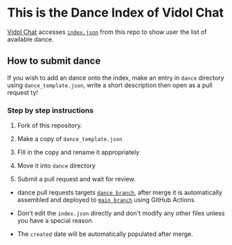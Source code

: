# This is the Dance Index of Vidol Chat

[Vidol Chat](https://github.com/v-idol/vidol.chat) accesses [`index.json`](https://github.com/v-idol/vidol-chat-dance/blob/main/index.json) from this repo to show user the list of available dance.

## How to submit dance

If you wish to add an dance onto the index, make an entry in `dance` directory using `dance_template.json`, write a short description then open as a pull request ty!

### Step by step instructions

1. Fork of this repository.

2. Make a copy of `dance_template.json`

3. Fill in the copy and rename it appropriately

4. Move it into `dance` directory

5. Submit a pull request and wait for review.

- dance pull requests targets [`dance branch`](https://github.com/v-idol/vidol-chat-dance/tree/dance), after merge it is automatically assembled and deployed to [`main branch`](https://github.com/v-idol/vidol-chat-dance/tree/main) using GitHub Actions.

- Don't edit the `index.json` directly and don't modify any other files unless you have a special reason.

- The `created` date will be automatically populated after merge.
